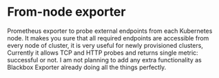 # From-node exporter

Prometheus exporter to probe external endpoints from each Kubernetes node. It makes you sure that all required endpoints are accessible from every node of cluster, it is very useful for newly provisioned clusters, Currently it allows TCP and HTTP probes and returns single metric: successful or not. I am not planning to add any extra functionality as Blackbox Exporter already doing all the things perfectly.

